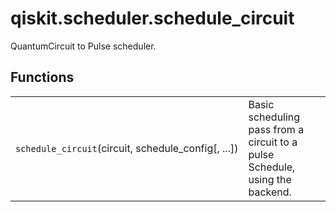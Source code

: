 <span id="qiskit-scheduler-schedule-circuit" />

# qiskit.scheduler.schedule\_circuit

QuantumCircuit to Pulse scheduler.

## Functions

|                                                       |                                                                              |
| ----------------------------------------------------- | ---------------------------------------------------------------------------- |
| `schedule_circuit`(circuit, schedule\_config\[, ...]) | Basic scheduling pass from a circuit to a pulse Schedule, using the backend. |
